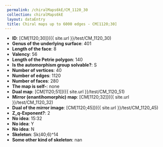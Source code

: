 ```yaml
--- 
 permalink: /chiralMaps6kE/CM_1120_30 
 collection: chiralMaps6kE
 layout: dataEntry
 title: Chiral maps up to 6000 edges - CM[1120;30]
---
```


- **ID**: [CM[1120;30]]({{ site.url }}/test/CM_1120_30)
- **Genus of the underlying surface**: 401
- **Length of the face**: 8
- **Valency**: 56
- **Length of the Petrie polygon**: 140
- **Is the automorphism group solvable?**: S
- **Number of vertices**: 40
- **Number of edges**: 1120
- **Number of faces**: 280
- **The map is self-**: none
- **Dual map**: [CM[1120;51]]({{ site.url }}/test/CM_1120_51)
- **Mirror (enantihomorphic) map**: [CM[1120;32]]({{ site.url }}/test/CM_1120_32)
- **Dual of the mirror image**: [CM[1120;45]]({{ site.url }}/test/CM_1120_45)
- **Z_q-Exponent?**: 2
- **No idea**:  15:32
- **No idea**: Y
- **No idea**: N
- **Skeleton**: Sk(40;6)^14
- **Some other kind of skeleton**: nan

